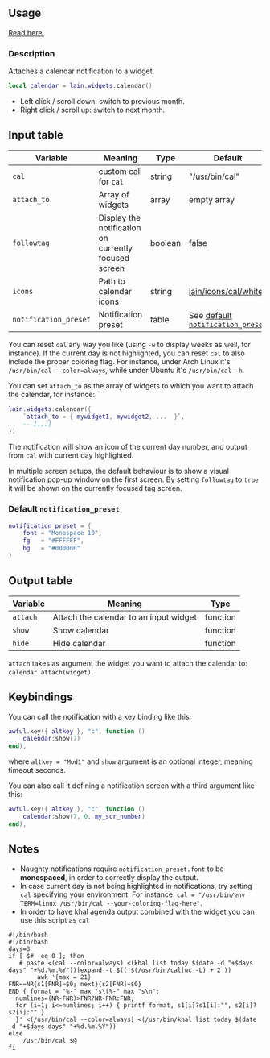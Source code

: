 ## Usage

[Read here.](https://github.com/copycat-killer/lain/wiki/Widgets#usage)

### Description

Attaches a calendar notification to a widget.

```lua
local calendar = lain.widgets.calendar()
```

- Left click / scroll down: switch to previous month.
- Right click / scroll up: switch to next month.

## Input table

Variable | Meaning | Type | Default
--- | --- | --- | ---
`cal` | custom call for `cal` | string | "/usr/bin/cal"
`attach_to` | Array of widgets | array | empty array
`followtag` | Display the notification on currently focused screen | boolean | false
`icons` | Path to calendar icons | string | [lain/icons/cal/white](https://github.com/copycat-killer/lain/tree/master)
`notification_preset` | Notification preset | table | See [default `notification_preset`](https://github.com/copycat-killer/lain/wiki/calendar#default-notification_preset)

You can reset `cal` any way you like (using `-w` to display weeks as well, for instance). If the current day is not highlighted, you can reset `cal` to also include the proper coloring flag. For instance, under Arch Linux it's `/usr/bin/cal --color=always`, while under Ubuntu it's `/usr/bin/cal -h`.

You can set `attach_to` as the array of widgets to which you want to attach the calendar, for instance:

```lua
lain.widgets.calendar({
    `attach_to = { mywidget1, mywidget2, ...  }`,
    -- [...]
})
```

The notification will show an icon of the current day number, and output from ``cal`` with current day highlighted.

In multiple screen setups, the default behaviour is to show a visual notification pop-up window on the first screen. By setting `followtag` to `true` it will be shown on the currently focused tag screen.

### Default `notification_preset`

```lua
notification_preset = {
    font = "Monospace 10",
    fg   = "#FFFFFF",
    bg   = "#000000"
}
```

## Output table

Variable | Meaning | Type
--- | --- | ---
`attach` | Attach the calendar to an input widget | function
`show` | Show calendar | function
`hide` | Hide calendar | function

`attach` takes as argument the widget you want to attach the calendar to: `calendar.attach(widget)`.

## Keybindings

You can call the notification with a key binding like this:

```lua
awful.key({ altkey }, "c", function ()
    calendar:show(7)
end),
```

where ``altkey = "Mod1"`` and ``show`` argument is an optional integer, meaning timeout seconds.

You can also call it defining a notification screen with a third argument like this:

```lua
awful.key({ altkey }, "c", function ()
    calendar:show(7, 0, my_scr_number)
end),
```

## Notes

* Naughty notifications require `notification_preset.font` to be **monospaced**, in order to correctly display the output.
* In case current day is not being highlighted in notifications, try setting `cal` specifying your environment. For instance: `cal = "/usr/bin/env TERM=linux /usr/bin/cal --your-coloring-flag-here"`.
* In order to have [khal](https://github.com/pimutils/khal) agenda output combined with the widget you can use this script as `cal`
```
#!/bin/bash
#!/bin/bash
days=3
if [ $# -eq 0 ]; then
   # paste <(cal --color=always) <(khal list today $(date -d "+$days days" "+%d.%m.%Y"))|expand -t $(( $(/usr/bin/cal|wc -L) + 2 ))
        awk '{max = 21}
FNR==NR{s1[FNR]=$0; next}{s2[FNR]=$0}
END { format = "%-" max "s\t%-" max "s\n";
  numlines=(NR-FNR)>FNR?NR-FNR:FNR;
  for (i=1; i<=numlines; i++) { printf format, s1[i]?s1[i]:"", s2[i]?s2[i]:"" }
  }' <(/usr/bin/cal --color=always) <(/usr/bin/khal list today $(date -d "+$days days" "+%d.%m.%Y"))
else
    /usr/bin/cal $@
fi

```